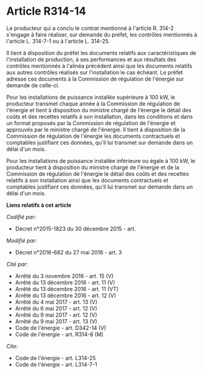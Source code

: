 # Article R314-14

Le producteur qui a conclu le contrat mentionné à l'article R. 314-2 s'engage à faire réaliser, sur demande du préfet, les
contrôles mentionnés à l'article L. 314-7-1 ou à l'article L. 314-25. 

Il tient à disposition du préfet les documents relatifs aux caractéristiques de l'installation de production, à ses
performances et aux résultats des contrôles mentionnés à l'alinéa précédent ainsi que les documents relatifs aux autres
contrôles réalisés sur l'installation le cas échéant. Le préfet adresse ces documents à la Commission de régulation de
l'énergie sur demande de celle-ci. 

Pour les installations de puissance installée supérieure à 100 kW, le producteur transmet chaque année à la Commission de
régulation de l'énergie et tient à disposition du ministre chargé de l'énergie le détail des coûts et des recettes relatifs à
son installation, dans les conditions et dans un format proposés par la Commission de régulation de l'énergie et approuvés
par le ministre chargé de l'énergie. Il tient à disposition de la Commission de régulation de l'énergie les documents
contractuels et comptables justifiant ces données, qu'il lui transmet sur demande dans un délai d'un mois. 

Pour les installations de puissance installée inférieure ou égale à 100 kW, le producteur tient à disposition du ministre
chargé de l'énergie et de la Commission de régulation de l'énergie le détail des coûts et des recettes relatifs à son
installation ainsi que les documents contractuels et comptables justifiant ces données, qu'il lui transmet sur demande dans
un délai d'un mois.

**Liens relatifs à cet article**

_Codifié par_:

  - Décret n°2015-1823 du 30 décembre 2015 - art.

_Modifié par_:

  - Décret n°2016-682 du 27 mai 2016 - art. 3

_Cité par_:

  - Arrêté du 3 novembre 2016 - art. 15 (V)
  - Arrêté du 13 décembre 2016 - art. 11 (V)
  - Arrêté du 13 décembre 2016 - art. 11 (VT)
  - Arrêté du 13 décembre 2016 - art. 12 (V)
  - Arrêté du 4 mai 2017 - art. 13 (V)
  - Arrêté du 6 mai 2017 - art. 12 (V)
  - Arrêté du 9 mai 2017 - art. 12 (V)
  - Arrêté du 9 mai 2017 - art. 13 (V)
  - Code de l'énergie - art. D342-14 (V)
  - Code de l'énergie - art. R314-8 (M)

_Cite_:

  - Code de l'énergie - art. L314-25
  - Code de l'énergie - art. L314-7-1
